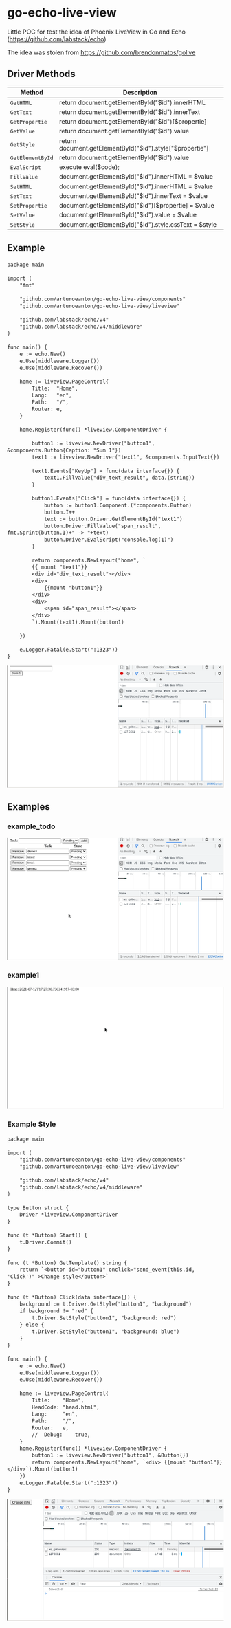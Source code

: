 # go-echo-live-view
Little POC for test the idea  of Phoenix LiveView in Go and Echo (https://github.com/labstack/echo) 


The idea was stolen from  https://github.com/brendonmatos/golive 



## Driver Methods

| Method | Description |
| --- | --- |
| `GetHTML` | return document.getElementById("$id").innerHTML |
| `GetText` | return document.getElementById("$id").innerText |
| `GetPropertie` | return document.getElementById("$id")[$propertie] |
| `GetValue` | return document.getElementById("$id").value |
| `GetStyle` | return document.getElementById("$id").style["$propertie"] |
| `GetElementById` | return document.getElementById("$id").value |
| `EvalScript` | execute  eval($code);|
| `FillValue` | document.getElementById("$id").innerHTML = $value |
| `SetHTML` | document.getElementById("$id").innerHTML = $value |
| `SetText` | document.getElementById("$id").innerText = $value|
| `SetPropertie` | document.getElementById("$id")[$propertie] = $value |
| `SetValue` | document.getElementById("$id").value = $value|
| `SetStyle` | document.getElementById("$id").style.cssText = $style |


## Example 

```golang
package main

import (
	"fmt"

	"github.com/arturoeanton/go-echo-live-view/components"
	"github.com/arturoeanton/go-echo-live-view/liveview"

	"github.com/labstack/echo/v4"
	"github.com/labstack/echo/v4/middleware"
)

func main() {
	e := echo.New()
	e.Use(middleware.Logger())
	e.Use(middleware.Recover())

	home := liveview.PageControl{
		Title:  "Home",
		Lang:   "en",
		Path:   "/",
		Router: e,
	}

	home.Register(func() *liveview.ComponentDriver {

		button1 := liveview.NewDriver("button1", &components.Button{Caption: "Sum 1"})
		text1 := liveview.NewDriver("text1", &components.InputText{})

		text1.Events["KeyUp"] = func(data interface{}) {
			text1.FillValue("div_text_result", data.(string))
		}

		button1.Events["Click"] = func(data interface{}) {
			button := button1.Component.(*components.Button)
			button.I++
			text := button.Driver.GetElementById("text1")
			button.Driver.FillValue("span_result", fmt.Sprint(button.I)+" -> "+text)
			button.Driver.EvalScript("console.log(1)")
		}

		return components.NewLayout("home", `
		{{ mount "text1"}}
		<div id="div_text_result"></div>
		<div>
			{{mount "button1"}}
		</div>
		<div>
			<span id="span_result"></span>
		</div>
		`).Mount(text1).Mount(button1)

	})

	e.Logger.Fatal(e.Start(":1323"))
}
```

![alt text](https://raw.githubusercontent.com/arturoeanton/go-echo-live-view/main/example/example2/example2.gif)



## Examples 

### example_todo
![alt text](https://raw.githubusercontent.com/arturoeanton/go-echo-live-view/main/example/example_todo/example_todo.gif)

### example1 
![alt text](https://raw.githubusercontent.com/arturoeanton/go-echo-live-view/main/example/example1/example1.gif)


### Example Style
```golang
package main

import (
	"github.com/arturoeanton/go-echo-live-view/components"
	"github.com/arturoeanton/go-echo-live-view/liveview"

	"github.com/labstack/echo/v4"
	"github.com/labstack/echo/v4/middleware"
)

type Button struct {
	Driver *liveview.ComponentDriver
}

func (t *Button) Start() {
	t.Driver.Commit()
}

func (t *Button) GetTemplate() string {
	return `<button id="button1" onclick="send_event(this.id, 'Click')" >Change style</button>`
}

func (t *Button) Click(data interface{}) {
	background := t.Driver.GetStyle("button1", "background")
	if background != "red" {
		t.Driver.SetStyle("button1", "background: red")
	} else {
		t.Driver.SetStyle("button1", "background: blue")
	}
}

func main() {
	e := echo.New()
	e.Use(middleware.Logger())
	e.Use(middleware.Recover())

	home := liveview.PageControl{
		Title:    "Home",
		HeadCode: "head.html",
		Lang:     "en",
		Path:     "/",
		Router:   e,
		//	Debug:    true,
	}
	home.Register(func() *liveview.ComponentDriver {
		button1 := liveview.NewDriver("button1", &Button{})
		return components.NewLayout("home", `<div> {{mount "button1"}} </div>`).Mount(button1)
	})
	e.Logger.Fatal(e.Start(":1323"))
}
```
![alt text](https://raw.githubusercontent.com/arturoeanton/go-echo-live-view/main/example/example_style/example_style.gif)






